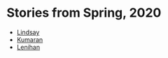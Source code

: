 # Stories from Spring, 2020
- [Lindsay](https://youtu.be/rSSYIpscCj0)
- [Kumaran](https://youtu.be/d6THfFv0myI)
- [Lenihan](https://youtu.be/giQXgUHD28o)
